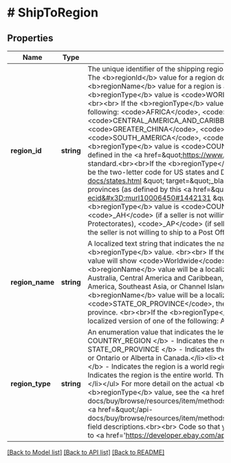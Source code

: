 # # ShipToRegion

## Properties

Name | Type | Description | Notes
------------ | ------------- | ------------- | -------------
**region_id** | **string** | The unique identifier of the shipping region. The value returned here is dependent on the corresponding &lt;b&gt;regionType&lt;/b&gt; value. The &lt;b&gt;regionId&lt;/b&gt; value for a region does not vary based on the eBay marketplace. However, the corresponding &lt;b&gt;regionName&lt;/b&gt; value for a region is a localized, text-based description of the shipping region. &lt;br&gt;&lt;br&gt; If the &lt;b&gt;regionType&lt;/b&gt; value is &lt;code&gt;WORLDWIDE&lt;/code&gt;, the &lt;b&gt;regionId&lt;/b&gt; value will also be &lt;code&gt;WORLDWIDE&lt;/code&gt;.&lt;br&gt;&lt;br&gt; If the &lt;b&gt;regionType&lt;/b&gt; value is &lt;code&gt;WORLD_REGION&lt;/code&gt;, the &lt;b&gt;regionId&lt;/b&gt; value will be one of the following: &lt;code&gt;AFRICA&lt;/code&gt;, &lt;code&gt;AMERICAS&lt;/code&gt;, &lt;code&gt;ASIA&lt;/code&gt;, &lt;code&gt;AUSTRALIA&lt;/code&gt;, &lt;code&gt;CENTRAL_AMERICA_AND_CARIBBEAN&lt;/code&gt;, &lt;code&gt;EUROPE&lt;/code&gt;, &lt;code&gt;EUROPEAN_UNION&lt;/code&gt;, &lt;code&gt;GREATER_CHINA&lt;/code&gt;, &lt;code&gt;MIDDLE_EAST&lt;/code&gt;, &lt;code&gt;NORTH_AMERICA&lt;/code&gt;, &lt;code&gt;OCEANIA&lt;/code&gt;, &lt;code&gt;SOUTH_AMERICA&lt;/code&gt;, &lt;code&gt;SOUTHEAST_ASIA&lt;/code&gt; or &lt;code&gt;CHANNEL_ISLANDS&lt;/code&gt;.&lt;br&gt;&lt;br&gt;If the &lt;b&gt;regionType&lt;/b&gt; value is &lt;code&gt;COUNTRY&lt;/code&gt;, the &lt;b&gt;regionId&lt;/b&gt; value will be the two-letter code for the country, as defined in the &lt;a href&#x3D;\&quot;https://www.iso.org/iso-3166-country-codes.html \&quot; target&#x3D;\&quot;_blank\&quot;&gt;ISO 3166&lt;/a&gt; standard.&lt;br&gt;&lt;br&gt;If the &lt;b&gt;regionType&lt;/b&gt; value is &lt;code&gt;STATE_OR_PROVINCE&lt;/code&gt;, the &lt;b&gt;regionId&lt;/b&gt; value will either be the two-letter code for US states and DC (as defined on this &lt;a href&#x3D;\&quot;https://www.ssa.gov/international/coc-docs/states.html \&quot; target&#x3D;\&quot;_blank\&quot;&gt;Social Security Administration&lt;/a&gt; page), or the two-letter code for Canadian provinces (as defined by this &lt;a href&#x3D;\&quot;https://www.canadapost.ca/tools/pg/manual/PGaddress-e.asp?ecid&#x3D;murl10006450#1442131 \&quot; target&#x3D;\&quot;_blank\&quot;&gt;Canada Post&lt;/a&gt; page).&lt;br&gt;&lt;br&gt;If the &lt;b&gt;regionType&lt;/b&gt; value is &lt;code&gt;COUNTRY_REGION&lt;/code&gt;, the &lt;b&gt;regionId&lt;/b&gt; value may be one of following: &lt;code&gt;_AH&lt;/code&gt; (if a seller is not willing to ship to Alaska/Hawaii), &lt;code&gt;_PR&lt;/code&gt; (if the seller is not willing to ship to US Protectorates), &lt;code&gt;_AP&lt;/code&gt; (if seller is not willing to ship to a US Army or Fleet Post Office), and &lt;code&gt;PO_BOX&lt;/code&gt; (if the seller is not willing to ship to a Post Office Box). | [optional]
**region_name** | **string** | A localized text string that indicates the name of the shipping region. The value returned here is dependent on the corresponding &lt;b&gt;regionType&lt;/b&gt; value. &lt;br&gt;&lt;br&gt; If the &lt;b&gt;regionType&lt;/b&gt; value is &lt;code&gt;WORLDWIDE&lt;/code&gt;, the &lt;b&gt;regionName&lt;/b&gt; value will show &lt;code&gt;Worldwide&lt;/code&gt;.&lt;br&gt;&lt;br&gt; If the &lt;b&gt;regionType&lt;/b&gt; value is &lt;code&gt;WORLD_REGION&lt;/code&gt;, the &lt;b&gt;regionName&lt;/b&gt; value will be a localized text string for one of the following large geographical regions: Africa, Americas, Asia, Australia, Central America and Caribbean, Europe, European Union, Greater China, Middle East, North America, Oceania, South America, Southeast Asia, or Channel Islands.&lt;br&gt;&lt;br&gt;If the &lt;b&gt;regionType&lt;/b&gt; value is &lt;code&gt;COUNTRY&lt;/code&gt;, the &lt;b&gt;regionName&lt;/b&gt; value will be a localized text string for any country in the world.&lt;br&gt;&lt;br&gt;If the &lt;b&gt;regionType&lt;/b&gt; value is &lt;code&gt;STATE_OR_PROVINCE&lt;/code&gt;, the &lt;b&gt;regionName&lt;/b&gt; value will be a localized text string for any US state or Canadian province. &lt;br&gt;&lt;br&gt;If the &lt;b&gt;regionType&lt;/b&gt; value is &lt;code&gt;COUNTRY_REGION&lt;/code&gt;, the &lt;b&gt;regionName&lt;/b&gt; value may be a localized version of one of the following: Alaska/Hawaii, US Protectorates, APO/FPO (Army or Fleet Post Office), or PO BOX. | [optional]
**region_type** | **string** | An enumeration value that indicates the level or type of shipping region. &lt;br&gt;&lt;br&gt;&lt;b&gt; Valid Values: &lt;/b&gt; &lt;ul&gt;&lt;li&gt;&lt;b&gt; COUNTRY_REGION &lt;/b&gt; - Indicates the region is a domestic region or special location within a country.&lt;/li&gt;&lt;li&gt;&lt;b&gt; STATE_OR_PROVINCE &lt;/b&gt; - Indicates the region is a state or province within a country, such as California or New York in the US, or Ontario or Alberta in Canada.&lt;/li&gt;&lt;li&gt;&lt;b&gt; COUNTRY &lt;/b&gt; - Indicates the region is a single country.&lt;/li&gt;&lt;li&gt;&lt;b&gt; WORLD_REGION &lt;/b&gt; - Indicates the region is a world region, such as Africa, the Middle East, or Southeast Asia.&lt;/li&gt;&lt;li&gt;&lt;b&gt; WORLDWIDE &lt;/b&gt; - Indicates the region is the entire world. This value is only applicable for included shiping regions, and not excluded shipping regions.&lt;/li&gt;&lt;/ul&gt; For more detail on the actual &lt;b&gt;regionName&lt;/b&gt;/&lt;b&gt;regionId&lt;/b&gt; values that will be returned based on the &lt;b&gt;regionType&lt;/b&gt; value, see the &lt;a href&#x3D;\&quot;/api-docs/buy/browse/resources/item/methods/getItem#response.shipToLocations.regionExcluded.regionId\&quot;&gt;regionId&lt;/a&gt; and/or &lt;a href&#x3D;\&quot;/api-docs/buy/browse/resources/item/methods/getItem#response.shipToLocations.regionExcluded.regionName\&quot;&gt;regionName&lt;/a&gt; field descriptions.&lt;br&gt;&lt;br&gt; Code so that your app gracefully handles any future changes to this list. For implementation help, refer to &lt;a href&#x3D;&#39;https://developer.ebay.com/api-docs/buy/browse/types/ba:RegionTypeEnum&#39;&gt;eBay API documentation&lt;/a&gt; | [optional]

[[Back to Model list]](../../README.md#models) [[Back to API list]](../../README.md#endpoints) [[Back to README]](../../README.md)
